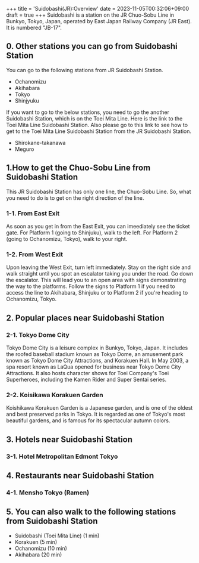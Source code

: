 +++
title = 'Suidobashi(JR):Overview'
date = 2023-11-05T00:32:06+09:00
draft = true
+++
Suidobashi is a station on the JR Chuo-Sobu Line in Bunkyo, Tokyo, Japan, operated by East Japan Railway Company (JR East). It is numbered "JB-17".

## 0. Other stations you can go from Suidobashi Station
You can go to the following stations from JR Suidobashi Station.
- Ochanomizu
- Akihabara
- Tokyo
- Shinjyuku

If you want to go to the below stations, you need to go the another Suidobashi Station, which is on the Toei Mita Line.
Here is the link to the Toei Mita Line Suidobashi Station.
Also please go to this link to see how to get to the Toei Mita Line Suidobashi Station from the JR Suidobashi Station.
- Shirokane-takanawa
- Meguro

## 1.How to get the Chuo-Sobu Line from Suidobashi Station
This JR Suidobashi Station has only one line, the Chuo-Sobu Line.
So, what you need to do is to get on the right direction of the line.

### 1-1. From East Exit
As soon as you get in from the East Exit, you can imeediately see the ticket gate.
For Platform 1 (going to Shinjuku), walk to the left. For Platform 2 (going to Ochanomizu, Tokyo), walk to your right.

### 1-2. From West Exit 
Upon leaving the West Exit, turn left immediately. Stay on the right side and walk straight until you spot an escalator taking you under the road. Go down the escalator. This will lead you to an open area with signs demonstrating the way to the platforms. Follow the signs to Platform 1 if you need to access the line to Akihabara, Shinjuku or to Platform 2 if you're heading to Ochanomizu, Tokyo.

## 2. Popular places near Suidobashi Station
### 2-1. Tokyo Dome City
Tokyo Dome City is a leisure complex in Bunkyo, Tokyo, Japan. It includes the roofed baseball stadium known as Tokyo Dome, an amusement park known as Tokyo Dome City Attractions, and Korakuen Hall. In May 2003, a spa resort known as LaQua opened for business near Tokyo Dome City Attractions. It also hosts character shows for Toei Company's Toei Superheroes, including the Kamen Rider and Super Sentai series.

### 2-2. Koisikawa Korakuen Garden
Koishikawa Korakuen Garden is a Japanese garden, and is one of the oldest and best preserved parks in Tokyo. It is regarded as one of Tokyo's most beautiful gardens, and is famous for its spectacular autumn colors.

## 3. Hotels near Suidobashi Station

### 3-1. Hotel Metropolitan Edmont Tokyo

## 4. Restaurants near Suidobashi Station
### 4-1. Mensho Tokyo (Ramen)

## 5. You can also walk to the following stations from Suidobashi Station
- Suidobashi (Toei Mita Line)   (1 min)
- Korakuen   (5 min)
- Ochanomizu   (10 min)
- Akihabara   (20 min)
